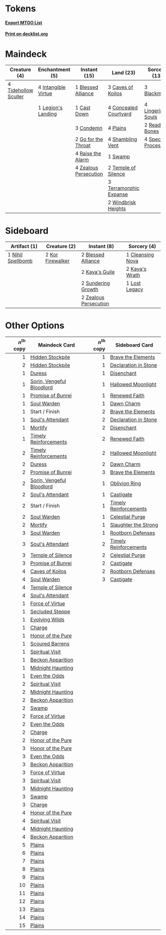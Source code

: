 # Tokens

#### [Export MTGO List](../collection/Tokens/Tokens.txt)
#### [Print on decklist.org](http://decklist.org/?deckmain=3%09Blackmail%0A1%09Blessed%20Alliance%0A1%09Cast%20Down%0A3%09Caves%20of%20Koilos%0A4%09Concealed%20Courtyard%0A3%09Condemn%0A2%09Go%20for%20the%20Throat%0A4%09Intangible%20Virtue%0A1%09Legion's%20Landing%0A4%09Lingering%20Souls%0A4%09Plains%0A4%09Raise%20the%20Alarm%0A2%09Read%20the%20Bones%0A4%09Shambling%20Vent%0A4%09Spectral%20Procession%0A1%09Swamp%0A2%09Temple%20of%20Silence%0A3%09Terramorphic%20Expanse%0A4%09Tidehollow%20Sculler%0A2%09Windbrisk%20Heights%0A4%09Zealous%20Persecution&deckside=2%09Blessed%20Alliance%0A1%09Cleansing%20Nova%0A2%09Kaya's%20Guile%0A2%09Kaya's%20Wrath%0A2%09Kor%20Firewalker%0A1%09Lost%20Legacy%0A1%09Nihil%20Spellbomb%0A2%09Sundering%20Growth%0A2%09Zealous%20Persecution)
# Maindeck

|                                         Creature (4)                                          |                                       Enchantment (5)                                        |                                          Instant (15)                                          |                                            Land (23)                                            |                                          Sorcery (13)                                          |
|-----------------------------------------------------------------------------------------------|----------------------------------------------------------------------------------------------|------------------------------------------------------------------------------------------------|-------------------------------------------------------------------------------------------------|------------------------------------------------------------------------------------------------|
|4 [Tidehollow Sculler](http://gatherer.wizards.com/Pages/Card/Details.aspx?multiverseid=175054)|4 [Intangible Virtue](http://gatherer.wizards.com/Pages/Card/Details.aspx?multiverseid=382291)|1 [Blessed Alliance](http://gatherer.wizards.com/Pages/Card/Details.aspx?multiverseid=414302)   |3 [Caves of Koilos](http://gatherer.wizards.com/Pages/Card/Details.aspx?multiverseid=129497)     |3 [Blackmail](http://gatherer.wizards.com/Pages/Card/Details.aspx?multiverseid=83471)           |
|                                                                                               |1 [Legion's Landing](http://gatherer.wizards.com/Pages/Card/Details.aspx?multiverseid=435173) |1 [Cast Down](http://gatherer.wizards.com/Pages/Card/Details.aspx?multiverseid=442969)          |4 [Concealed Courtyard](http://gatherer.wizards.com/Pages/Card/Details.aspx?multiverseid=417818) |4 [Lingering Souls](http://gatherer.wizards.com/Pages/Card/Details.aspx?multiverseid=368485)    |
|                                                                                               |                                                                                              |3 [Condemn](http://gatherer.wizards.com/Pages/Card/Details.aspx?multiverseid=130528)            |4 [Plains](http://gatherer.wizards.com/Pages/Card/Details.aspx?multiverseid=439856)              |2 [Read the Bones](http://gatherer.wizards.com/Pages/Card/Details.aspx?multiverseid=389649)     |
|                                                                                               |                                                                                              |2 [Go for the Throat](http://gatherer.wizards.com/Pages/Card/Details.aspx?multiverseid=433046)  |4 [Shambling Vent](http://gatherer.wizards.com/Pages/Card/Details.aspx?multiverseid=402031)      |4 [Spectral Procession](http://gatherer.wizards.com/Pages/Card/Details.aspx?multiverseid=389685)|
|                                                                                               |                                                                                              |4 [Raise the Alarm](http://gatherer.wizards.com/Pages/Card/Details.aspx?multiverseid=416853)    |1 [Swamp](http://gatherer.wizards.com/Pages/Card/Details.aspx?multiverseid=439858)               |                                                                                                |
|                                                                                               |                                                                                              |4 [Zealous Persecution](http://gatherer.wizards.com/Pages/Card/Details.aspx?multiverseid=179575)|2 [Temple of Silence](http://gatherer.wizards.com/Pages/Card/Details.aspx?multiverseid=373522)   |                                                                                                |
|                                                                                               |                                                                                              |                                                                                                |3 [Terramorphic Expanse](http://gatherer.wizards.com/Pages/Card/Details.aspx?multiverseid=129881)|                                                                                                |
|                                                                                               |                                                                                              |                                                                                                |2 [Windbrisk Heights](http://gatherer.wizards.com/Pages/Card/Details.aspx?multiverseid=420953)   |                                                                                                |


# Sideboard

|                                        Artifact (1)                                        |                                       Creature (2)                                        |                                          Instant (8)                                           |                                        Sorcery (4)                                        |
|--------------------------------------------------------------------------------------------|-------------------------------------------------------------------------------------------|------------------------------------------------------------------------------------------------|-------------------------------------------------------------------------------------------|
|1 [Nihil Spellbomb](http://gatherer.wizards.com/Pages/Card/Details.aspx?multiverseid=442215)|2 [Kor Firewalker](http://gatherer.wizards.com/Pages/Card/Details.aspx?multiverseid=442010)|2 [Blessed Alliance](http://gatherer.wizards.com/Pages/Card/Details.aspx?multiverseid=414302)   |1 [Cleansing Nova](http://gatherer.wizards.com/Pages/Card/Details.aspx?multiverseid=447145)|
|                                                                                            |                                                                                           |2 [Kaya's Guile](http://gatherer.wizards.com/Pages/Card/Details.aspx?multiverseid=464154)       |2 [Kaya's Wrath](http://gatherer.wizards.com/Pages/Card/Details.aspx?multiverseid=457331)  |
|                                                                                            |                                                                                           |2 [Sundering Growth](http://gatherer.wizards.com/Pages/Card/Details.aspx?multiverseid=456378)   |1 [Lost Legacy](http://gatherer.wizards.com/Pages/Card/Details.aspx?multiverseid=417661)   |
|                                                                                            |                                                                                           |2 [Zealous Persecution](http://gatherer.wizards.com/Pages/Card/Details.aspx?multiverseid=179575)|                                                                                           |


# Other Options

|*n*<sup>th</sup> copy|                                           Maindeck Card                                            |*n*<sup>th</sup> copy|                                         Sideboard Card                                         |
|--------------------:|----------------------------------------------------------------------------------------------------|--------------------:|------------------------------------------------------------------------------------------------|
|                    1|[Hidden Stockpile](http://gatherer.wizards.com/Pages/Card/Details.aspx?multiverseid=423796)         |                    1|[Brave the Elements](http://gatherer.wizards.com/Pages/Card/Details.aspx?multiverseid=389450)   |
|                    2|[Hidden Stockpile](http://gatherer.wizards.com/Pages/Card/Details.aspx?multiverseid=423796)         |                    1|[Declaration in Stone](http://gatherer.wizards.com/Pages/Card/Details.aspx?multiverseid=409750) |
|                    1|[Duress](http://gatherer.wizards.com/Pages/Card/Details.aspx?multiverseid=14557)                    |                    1|[Disenchant](http://gatherer.wizards.com/Pages/Card/Details.aspx?multiverseid=847)              |
|                    1|[Sorin, Vengeful Bloodlord](http://gatherer.wizards.com/Pages/Card/Details.aspx?multiverseid=461144)|                    1|[Hallowed Moonlight](http://gatherer.wizards.com/Pages/Card/Details.aspx?multiverseid=398505)   |
|                    1|[Promise of Bunrei](http://gatherer.wizards.com/Pages/Card/Details.aspx?multiverseid=442019)        |                    1|[Renewed Faith](http://gatherer.wizards.com/Pages/Card/Details.aspx?multiverseid=442020)        |
|                    1|[Soul Warden](http://gatherer.wizards.com/Pages/Card/Details.aspx?multiverseid=129740)              |                    1|[Dawn Charm](http://gatherer.wizards.com/Pages/Card/Details.aspx?multiverseid=124080)           |
|                    1|Start / Finish                                                                                      |                    2|[Brave the Elements](http://gatherer.wizards.com/Pages/Card/Details.aspx?multiverseid=389450)   |
|                    1|[Soul's Attendant](http://gatherer.wizards.com/Pages/Card/Details.aspx?multiverseid=193499)         |                    2|[Declaration in Stone](http://gatherer.wizards.com/Pages/Card/Details.aspx?multiverseid=409750) |
|                    1|[Mortify](http://gatherer.wizards.com/Pages/Card/Details.aspx?multiverseid=420829)                  |                    2|[Disenchant](http://gatherer.wizards.com/Pages/Card/Details.aspx?multiverseid=847)              |
|                    1|[Timely Reinforcements](http://gatherer.wizards.com/Pages/Card/Details.aspx?multiverseid=220074)    |                    2|[Renewed Faith](http://gatherer.wizards.com/Pages/Card/Details.aspx?multiverseid=442020)        |
|                    2|[Timely Reinforcements](http://gatherer.wizards.com/Pages/Card/Details.aspx?multiverseid=220074)    |                    2|[Hallowed Moonlight](http://gatherer.wizards.com/Pages/Card/Details.aspx?multiverseid=398505)   |
|                    2|[Duress](http://gatherer.wizards.com/Pages/Card/Details.aspx?multiverseid=14557)                    |                    2|[Dawn Charm](http://gatherer.wizards.com/Pages/Card/Details.aspx?multiverseid=124080)           |
|                    2|[Promise of Bunrei](http://gatherer.wizards.com/Pages/Card/Details.aspx?multiverseid=442019)        |                    3|[Brave the Elements](http://gatherer.wizards.com/Pages/Card/Details.aspx?multiverseid=389450)   |
|                    2|[Sorin, Vengeful Bloodlord](http://gatherer.wizards.com/Pages/Card/Details.aspx?multiverseid=461144)|                    1|[Oblivion Ring](http://gatherer.wizards.com/Pages/Card/Details.aspx?multiverseid=174909)        |
|                    2|[Soul's Attendant](http://gatherer.wizards.com/Pages/Card/Details.aspx?multiverseid=193499)         |                    1|[Castigate](http://gatherer.wizards.com/Pages/Card/Details.aspx?multiverseid=97219)             |
|                    2|Start / Finish                                                                                      |                    1|[Timely Reinforcements](http://gatherer.wizards.com/Pages/Card/Details.aspx?multiverseid=220074)|
|                    2|[Soul Warden](http://gatherer.wizards.com/Pages/Card/Details.aspx?multiverseid=129740)              |                    1|[Celestial Purge](http://gatherer.wizards.com/Pages/Card/Details.aspx?multiverseid=183055)      |
|                    2|[Mortify](http://gatherer.wizards.com/Pages/Card/Details.aspx?multiverseid=420829)                  |                    1|[Slaughter the Strong](http://gatherer.wizards.com/Pages/Card/Details.aspx?multiverseid=439679) |
|                    3|[Soul Warden](http://gatherer.wizards.com/Pages/Card/Details.aspx?multiverseid=129740)              |                    1|[Rootborn Defenses](http://gatherer.wizards.com/Pages/Card/Details.aspx?multiverseid=425846)    |
|                    3|[Soul's Attendant](http://gatherer.wizards.com/Pages/Card/Details.aspx?multiverseid=193499)         |                    2|[Timely Reinforcements](http://gatherer.wizards.com/Pages/Card/Details.aspx?multiverseid=220074)|
|                    3|[Temple of Silence](http://gatherer.wizards.com/Pages/Card/Details.aspx?multiverseid=373522)        |                    2|[Celestial Purge](http://gatherer.wizards.com/Pages/Card/Details.aspx?multiverseid=183055)      |
|                    3|[Promise of Bunrei](http://gatherer.wizards.com/Pages/Card/Details.aspx?multiverseid=442019)        |                    2|[Castigate](http://gatherer.wizards.com/Pages/Card/Details.aspx?multiverseid=97219)             |
|                    4|[Caves of Koilos](http://gatherer.wizards.com/Pages/Card/Details.aspx?multiverseid=129497)          |                    2|[Rootborn Defenses](http://gatherer.wizards.com/Pages/Card/Details.aspx?multiverseid=425846)    |
|                    4|[Soul Warden](http://gatherer.wizards.com/Pages/Card/Details.aspx?multiverseid=129740)              |                    3|[Castigate](http://gatherer.wizards.com/Pages/Card/Details.aspx?multiverseid=97219)             |
|                    4|[Temple of Silence](http://gatherer.wizards.com/Pages/Card/Details.aspx?multiverseid=373522)        |                     |                                                                                                |
|                    4|[Soul's Attendant](http://gatherer.wizards.com/Pages/Card/Details.aspx?multiverseid=193499)         |                     |                                                                                                |
|                    1|[Force of Virtue](http://gatherer.wizards.com/Pages/Card/Details.aspx?multiverseid=463959)          |                     |                                                                                                |
|                    1|[Secluded Steppe](http://gatherer.wizards.com/Pages/Card/Details.aspx?multiverseid=220492)          |                     |                                                                                                |
|                    1|[Evolving Wilds](http://gatherer.wizards.com/Pages/Card/Details.aspx?multiverseid=426944)           |                     |                                                                                                |
|                    1|[Charge](http://gatherer.wizards.com/Pages/Card/Details.aspx?multiverseid=442898)                   |                     |                                                                                                |
|                    1|[Honor of the Pure](http://gatherer.wizards.com/Pages/Card/Details.aspx?multiverseid=191058)        |                     |                                                                                                |
|                    1|[Scoured Barrens](http://gatherer.wizards.com/Pages/Card/Details.aspx?multiverseid=405366)          |                     |                                                                                                |
|                    1|[Spiritual Visit](http://gatherer.wizards.com/Pages/Card/Details.aspx?multiverseid=74372)           |                     |                                                                                                |
|                    1|[Beckon Apparition](http://gatherer.wizards.com/Pages/Card/Details.aspx?multiverseid=157415)        |                     |                                                                                                |
|                    1|[Midnight Haunting](http://gatherer.wizards.com/Pages/Card/Details.aspx?multiverseid=389595)        |                     |                                                                                                |
|                    1|[Even the Odds](http://gatherer.wizards.com/Pages/Card/Details.aspx?multiverseid=136192)            |                     |                                                                                                |
|                    2|[Spiritual Visit](http://gatherer.wizards.com/Pages/Card/Details.aspx?multiverseid=74372)           |                     |                                                                                                |
|                    2|[Midnight Haunting](http://gatherer.wizards.com/Pages/Card/Details.aspx?multiverseid=389595)        |                     |                                                                                                |
|                    2|[Beckon Apparition](http://gatherer.wizards.com/Pages/Card/Details.aspx?multiverseid=157415)        |                     |                                                                                                |
|                    2|[Swamp](http://gatherer.wizards.com/Pages/Card/Details.aspx?multiverseid=439858)                    |                     |                                                                                                |
|                    2|[Force of Virtue](http://gatherer.wizards.com/Pages/Card/Details.aspx?multiverseid=463959)          |                     |                                                                                                |
|                    2|[Even the Odds](http://gatherer.wizards.com/Pages/Card/Details.aspx?multiverseid=136192)            |                     |                                                                                                |
|                    2|[Charge](http://gatherer.wizards.com/Pages/Card/Details.aspx?multiverseid=442898)                   |                     |                                                                                                |
|                    2|[Honor of the Pure](http://gatherer.wizards.com/Pages/Card/Details.aspx?multiverseid=191058)        |                     |                                                                                                |
|                    3|[Honor of the Pure](http://gatherer.wizards.com/Pages/Card/Details.aspx?multiverseid=191058)        |                     |                                                                                                |
|                    3|[Even the Odds](http://gatherer.wizards.com/Pages/Card/Details.aspx?multiverseid=136192)            |                     |                                                                                                |
|                    3|[Beckon Apparition](http://gatherer.wizards.com/Pages/Card/Details.aspx?multiverseid=157415)        |                     |                                                                                                |
|                    3|[Force of Virtue](http://gatherer.wizards.com/Pages/Card/Details.aspx?multiverseid=463959)          |                     |                                                                                                |
|                    3|[Spiritual Visit](http://gatherer.wizards.com/Pages/Card/Details.aspx?multiverseid=74372)           |                     |                                                                                                |
|                    3|[Midnight Haunting](http://gatherer.wizards.com/Pages/Card/Details.aspx?multiverseid=389595)        |                     |                                                                                                |
|                    3|[Swamp](http://gatherer.wizards.com/Pages/Card/Details.aspx?multiverseid=439858)                    |                     |                                                                                                |
|                    3|[Charge](http://gatherer.wizards.com/Pages/Card/Details.aspx?multiverseid=442898)                   |                     |                                                                                                |
|                    4|[Honor of the Pure](http://gatherer.wizards.com/Pages/Card/Details.aspx?multiverseid=191058)        |                     |                                                                                                |
|                    4|[Spiritual Visit](http://gatherer.wizards.com/Pages/Card/Details.aspx?multiverseid=74372)           |                     |                                                                                                |
|                    4|[Midnight Haunting](http://gatherer.wizards.com/Pages/Card/Details.aspx?multiverseid=389595)        |                     |                                                                                                |
|                    4|[Beckon Apparition](http://gatherer.wizards.com/Pages/Card/Details.aspx?multiverseid=157415)        |                     |                                                                                                |
|                    5|[Plains](http://gatherer.wizards.com/Pages/Card/Details.aspx?multiverseid=439856)                   |                     |                                                                                                |
|                    6|[Plains](http://gatherer.wizards.com/Pages/Card/Details.aspx?multiverseid=439856)                   |                     |                                                                                                |
|                    7|[Plains](http://gatherer.wizards.com/Pages/Card/Details.aspx?multiverseid=439856)                   |                     |                                                                                                |
|                    8|[Plains](http://gatherer.wizards.com/Pages/Card/Details.aspx?multiverseid=439856)                   |                     |                                                                                                |
|                    9|[Plains](http://gatherer.wizards.com/Pages/Card/Details.aspx?multiverseid=439856)                   |                     |                                                                                                |
|                   10|[Plains](http://gatherer.wizards.com/Pages/Card/Details.aspx?multiverseid=439856)                   |                     |                                                                                                |
|                   11|[Plains](http://gatherer.wizards.com/Pages/Card/Details.aspx?multiverseid=439856)                   |                     |                                                                                                |
|                   12|[Plains](http://gatherer.wizards.com/Pages/Card/Details.aspx?multiverseid=439856)                   |                     |                                                                                                |
|                   13|[Plains](http://gatherer.wizards.com/Pages/Card/Details.aspx?multiverseid=439856)                   |                     |                                                                                                |
|                   14|[Plains](http://gatherer.wizards.com/Pages/Card/Details.aspx?multiverseid=439856)                   |                     |                                                                                                |
|                   15|[Plains](http://gatherer.wizards.com/Pages/Card/Details.aspx?multiverseid=439856)                   |                     |                                                                                                |

